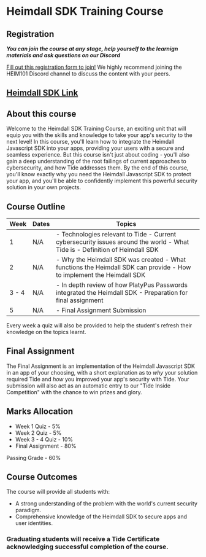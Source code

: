 # Heimdall SDK Training Course

## Registration
**_You can join the course at any stage, help yourself to the learnign materials and ask questions on our Discord_**

[Fill out this registration form to join!](https://forms.gle/PXq6d3fz7SuSnj2V9) We highly recommend joining the HEIM101 Discord channel to discuss the content with your peers. 

## [Heimdall SDK Link](https://github.com/tide-foundation/heimdall/tree/main)

## About this course
Welcome to the Heimdall SDK Training Course, an exciting unit that will equip you with the skills and knowledge to take your app's security to the next level! In this course, you'll learn how to integrate the Heimdall Javascript SDK into your apps, providing your users with a secure and seamless experience. But this course isn't just about coding - you'll also gain a deep understanding of the root failings of current approaches to cybersecurity, and how Tide addresses them. By the end of this course, you'll know exactly why you need the Heimdall Javascript SDK to protect your app, and you'll be able to confidently implement this powerful security solution in your own projects.

## Course Outline 
| Week  | Dates                   | Topics                                                                                                                      |
|-------|-------------------------|-----------------------------------------------------------------------------------------------------------------------------|
| 1     | N/A                     | - Technologies relevant to Tide - Current cybersecurity issues around the world - What Tide is - Definition of Heimdall SDK |
| 2     | N/A                     | - Why the Heimdall SDK was created - What functions the Heimdall SDK can provide - How to implement the Heimdall SDK        |
| 3 - 4 | N/A                     | - In depth review of how PlatyPus Passwords integrated the Heimdall SDK - Preparation for final assignment                  |
| 5     | N/A                     | - Final Assignment Submission                                                                                               |

Every week a quiz will also be provided to help the student's refresh their knowledge on the topics learnt.

## Final Assignment
The Final Assignment is an implementation of the Heimdall Javascript SDK in an app of your choosing, with a short explanation as to *why* your solution required Tide and *how* you improved your app's security with Tide. Your submission will also act as an automatic entry to our "Tide Inside Competition" with the chance to win prizes and glory.

## Marks Allocation
- Week 1 Quiz      - 5%
- Week 2 Quiz      - 5%
- Week 3 - 4 Quiz  - 10%
- Final Assignment - 80%

Passing Grade    - 60%

## Course Outcomes
The course will provide all students with:
- A strong understanding of the problem with the world's current security paradigm.
- Comprehensive knowledge of the Heimdall SDK to secure apps and user identities.
### Graduating students will receive a Tide Certificate acknowledging successful completion of the course.
